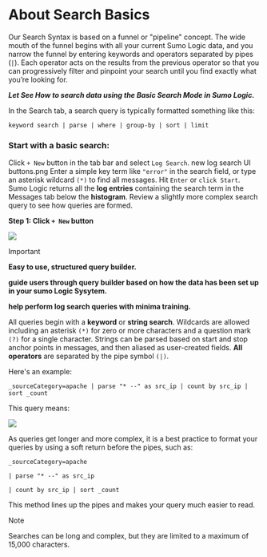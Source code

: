 # About Search Basics
Our Search Syntax is based on a funnel or "pipeline" concept. The wide mouth of the funnel begins with all your current Sumo Logic data, and you narrow the funnel by entering keywords and operators separated by pipes (`|`). Each operator acts on the results from the previous operator so that you can progressively filter and pinpoint your search until you find exactly what you’re looking for.

***Let See How to search data using the Basic Search Mode in Sumo Logic.***


In the Search tab, a search query is typically formatted something like this:

`keyword search | parse | where | group-by | sort | limit`

### Start with a basic search:

Click `+ New` button in the tab bar and select `Log Search`.
new log search UI buttons.png
Enter a simple key term like `"error"` in the search field, or type an asterisk wildcard `(*)` to find all messages. 
Hit `Enter` or `click Start`.
Sumo Logic returns all the **log entries** containing the search term in the Messages tab below the **histogram**.
Review a slightly more complex search query to see how queries are formed.

**Step 1: Click `+ New` button**

![](https://help.sumologic.com/img/cse/open-log-search.png)

>[!IMPORTANT]
> **Easy to use, structured query builder.**
>
>**guide users through query builder based on how the data has been set up in your sumo Logic Sysytem.**
>
>**help perform log search queries with minima training.**

All queries begin with a **keyword** or **string search**. Wildcards are allowed including an asterisk `(*)` for zero or more characters and a question mark `(?)` for a single character. Strings can be parsed based on start and stop anchor points in messages, and then aliased as user-created fields. **All operators** are separated by the pipe symbol `(|)`.

Here's an example:

`_sourceCategory=apache | parse "* --" as src_ip | count by src_ip | sort _count`

This query means:

![](https://help.sumologic.com/assets/images/query-syntax-new-1a7439e34438e16925f81289440ba0c9.png)

As queries get longer and more complex, it is a best practice to format your queries by using a soft return before the pipes, such as:

```
_sourceCategory=apache

| parse "* --" as src_ip

| count by src_ip | sort _count
```

This method lines up the pipes and makes your query much easier to read.

> [!NOTE]
> Searches can be long and complex, but they are limited to a maximum of 15,000 characters.
